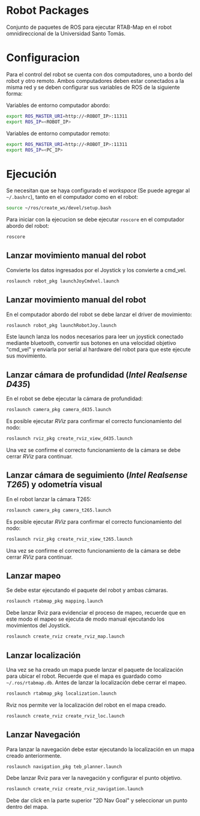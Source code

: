 #   Robot Packages

Conjunto de paquetes de ROS para ejecutar RTAB-Map en el robot omnidireccional de la Universidad Santo Tomás.

#   Configuracion

Para el control del robot se cuenta con dos computadores, uno a bordo del robot y otro remoto. Ambos computadores deben estar conectados a la misma red y se deben configurar sus variables de ROS de la siguiente forma:

Variables de entorno computador abordo:
``` bash
export ROS_MASTER_URI=http://<ROBOT_IP>:11311
export ROS_IP=<ROBOT_IP>
```

Variables de entorno computador remoto:
``` bash
export ROS_MASTER_URI=http://<ROBOT_IP>:11311
export ROS_IP=<PC_IP>
```

# Ejecución

Se necesitan que se haya configurado el *workspace* (Se puede agregar al `~/.bashrc`), tanto en el computador como en el robot:
``` bash
source ~/ros/create_ws/devel/setup.bash
```

Para iniciar con la ejecucion se debe ejecutar `roscore` en el computador abordo del robot:

``` bash
roscore
```

## Lanzar movimiento manual del robot

Convierte los datos ingresados por el Joystick y los convierte a cmd_vel.

``` bash
roslaunch robot_pkg launchJoyCmdvel.launch
```


## Lanzar movimiento manual del robot

En el computador abordo del robot se debe lanzar el driver de movimiento:

``` bash
roslaunch robot_pkg launchRobotJoy.launch
```
Este launch lanza los nodos necesarios para leer un joystick conectado mediante bluetooth, convertir sus botones en una velocidad objetivo "cmd_vel" y enviarla por serial al hardware del robot para que este ejecute sus movimiento.

## Lanzar cámara de profundidad (*Intel Realsense D435*)

En el robot se debe ejecutar la cámara de profundidad:
``` bash
roslaunch camera_pkg camera_d435.launch
```
Es posible ejecutar *RViz* para confirmar el correcto funcionamiento del nodo:

``` bash
roslaunch rviz_pkg create_rviz_view_d435.launch
```
Una vez se confirme el correcto funcionamiento de la cámara se debe cerrar *RViz* para continuar.

## Lanzar cámara de seguimiento (*Intel Realsense T265*) y odometría visual

En el robot lanzar la cámara T265:

``` bash
roslaunch camera_pkg camera_t265.launch
```
Es posible ejecutar *RViz* para confirmar el correcto funcionamiento del nodo:

``` bash
roslaunch rviz_pkg create_rviz_view_t265.launch
```
Una vez se confirme el correcto funcionamiento de la cámara se debe cerrar *RViz* para continuar.

## Lanzar mapeo

Se debe estar ejecutando el paquete del robot y ambas cámaras.

``` bash
roslaunch rtabmap_pkg mapping.launch
```

Debe lanzar Rviz para evidenciar el proceso de mapeo, recuerde que en este modo el mapeo se ejecuta de modo manual ejecutando los movimientos del Joystick.

``` bash
roslaunch create_rviz create_rviz_map.launch
```
## Lanzar localización

Una vez se ha creado un mapa puede lanzar el paquete de localización para ubicar el robot. Recuerde que el mapa es guardado como `~/.ros/rtabmap.db`. Antes de lanzar la localización debe cerrar el mapeo.

``` bash
roslaunch rtabmap_pkg localization.launch
```

Rviz nos permite ver la localización del robot en el mapa creado.

``` bash
roslaunch create_rviz create_rviz_loc.launch
```

## Lanzar Navegación

Para lanzar la navegación debe estar ejecutando la localización en un mapa creado anteriormente.


``` bash
roslaunch navigation_pkg teb_planner.launch
```

Debe lanzar Rviz para ver la navegación y configurar el punto objetivo.

``` bash
roslaunch create_rviz create_rviz_navigation.launch
```
Debe dar click en la parte superior "2D Nav Goal" y seleccionar un punto dentro del mapa. 
